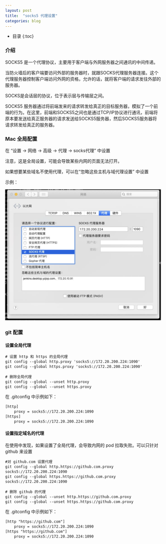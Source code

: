 ```yaml
---
layout: post
title:  "socks5 代理设置"
categories: blog
---
```


* 目录
{:toc}

### 介绍

SOCKS5 是一个代理协议，主要用于客户端与外网服务器之间通讯的中间传递。

当防火墙后的客户端要访问外部的服务器时，就跟SOCKS代理服务器连接。这个代理服务器控制客户端访问外网的资格，允许的话，就将客户端的请求发往外部的服务器。

SOCKS是会话层的协议，位于表示层与传输层之间。

SOCKS5 服务器通过将前端发来的请求转发给真正的目标服务器，模拟了一个前端的行为。在这里，前端和SOCKS5之间也是通过TCP/IP协议进行通讯，前端将原本要发送给真正服务器的请求发送给SOCKS5服务器，然后SOCKS5服务器将请求转发给真正的服务器。

### Mac 全局配置

在 “设置 -> 网络 -> 高级 -> 代理 -> socks代理” 中设置

注意，这是全局设置，可能会导致某些内网的页面无法打开。

如果想要某些域名不使用代理，可以在“忽略这些主机与域代理设置” 中设置

示例：

![](/assets/img/socks5.png)

### git 配置

#### 设置全局代理

``` shell
# 设置 http 和 https 的全局代理
git config --global http.proxy 'socks5://172.20.200.224:1090'
git config --global https.proxy 'socks5://172.20.200.224:1090'

# 删除全局代理
git config --global --unset http.proxy
git config --global --unset https.proxy
```

在 .gitconfig 中示例如下：
``` shell
[http]
	proxy = socks5://172.20.200.224:1090
[https]
	proxy = socks5://172.20.200.224:1090
```

#### 设置指定域名的代理

在使用中发现，如果设置了全局代理，会导致内网的 pod 拉取失败。可以只针对 github 来设置

``` shell
#对 github.com 设置代理
git config --global http.https://github.com.proxy socks5://172.20.200.224:1090
git config --global https.https://github.com.proxy socks5://172.20.200.224:1090

# 删除 github 的代理
git config --global --unset http.https://github.com.proxy
git config --global --unset https.https://github.com.proxy
```

在 .gitconfig 中示例如下：
``` shell
[http "https://github.com"]
	proxy = socks5://172.20.200.224:1090
[https "https://github.com"]
	proxy = socks5://172.20.200.224:1090
```
